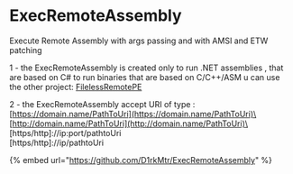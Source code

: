 # ExecRemoteAssembly

Execute Remote Assembly with args passing and with AMSI and ETW patching

1 - the ExecRemoteAssembly is created only to run .NET assemblies , that are based on C# to run binaries that are based on C/C++/ASM u can use the other project: [FilelessRemotePE](filelessremotepe.md)

2 - the ExecRemoteAssembly accept URI of type :\
[https://domain.name/PathToUri](https://domain.name/PathToUri)\
[http://domain.name/PathToUri](http://domain.name/PathToUri)\
\[https/http]://ip:port/pathtoUri\
\[https/http]://ip/pathtoUri

{% embed url="https://github.com/D1rkMtr/ExecRemoteAssembly" %}
